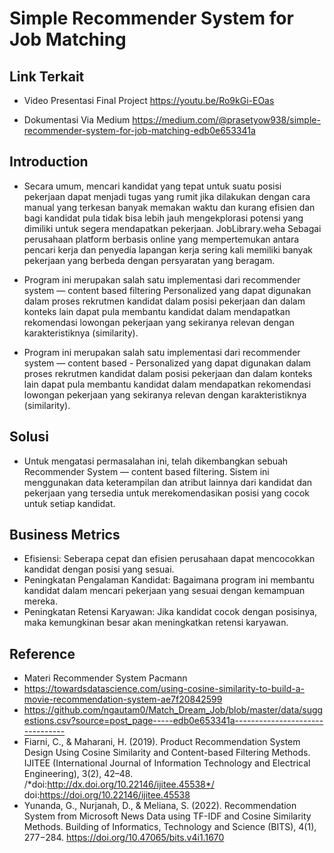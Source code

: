 # Simple Recommender System for Job Matching

## Link Terkait

* Video Presentasi Final Project
https://youtu.be/Ro9kGi-EOas

* Dokumentasi Via Medium
https://medium.com/@prasetyow938/simple-recommender-system-for-job-matching-edb0e653341a

## Introduction

* Secara umum, mencari kandidat yang tepat untuk suatu posisi pekerjaan dapat menjadi tugas yang rumit jika dilakukan dengan cara manual yang terkesan banyak memakan waktu dan kurang efisien dan bagi kandidat pula tidak bisa lebih jauh mengekplorasi potensi yang dimiliki untuk segera mendapatkan pekerjaan. JobLibrary.weha Sebagai perusahaan platform berbasis online yang mempertemukan antara pencari kerja dan penyedia lapangan kerja sering kali memiliki banyak pekerjaan yang berbeda dengan persyaratan yang beragam.  

* Program ini merupakan salah satu implementasi dari recommender system — content based filtering Personalized yang dapat digunakan dalam proses rekrutmen kandidat dalam posisi pekerjaan dan dalam konteks lain dapat pula membantu kandidat dalam mendapatkan rekomendasi lowongan pekerjaan yang sekiranya relevan dengan karakteristiknya (similarity).

* Program ini merupakan salah satu implementasi dari recommender system — content based - Personalized yang dapat digunakan dalam proses rekrutmen kandidat dalam posisi pekerjaan dan dalam konteks lain dapat pula membantu kandidat dalam mendapatkan rekomendasi lowongan pekerjaan yang sekiranya relevan dengan karakteristiknya (similarity).


## Solusi
* Untuk mengatasi permasalahan ini, telah dikembangkan sebuah Recommender System — content based filtering. Sistem ini menggunakan data keterampilan dan atribut lainnya dari kandidat dan pekerjaan yang tersedia untuk merekomendasikan posisi yang cocok untuk setiap kandidat.  

## Business Metrics
* Efisiensi: Seberapa cepat dan efisien perusahaan dapat mencocokkan kandidat dengan posisi yang sesuai.
* Peningkatan Pengalaman Kandidat: Bagaimana program ini membantu kandidat dalam mencari pekerjaan yang sesuai dengan kemampuan mereka.
* Peningkatan Retensi Karyawan: Jika kandidat cocok dengan posisinya, maka kemungkinan besar akan meningkatkan retensi karyawan.

## Reference 

* Materi Recommender System Pacmann
* https://towardsdatascience.com/using-cosine-similarity-to-build-a-movie-recommendation-system-ae7f20842599 
* https://github.com/ngautam0/Match_Dream_Job/blob/master/data/suggestions.csv?source=post_page-----edb0e653341a--------------------------------
* Fiarni, C., & Maharani, H. (2019). Product Recommendation System Design Using Cosine Similarity and Content-based Filtering Methods. IJITEE (International Journal of Information Technology and Electrical Engineering), 3(2), 42–48. /*doi:http://dx.doi.org/10.22146/ijitee.45538*/ doi:https://doi.org/10.22146/ijitee.45538
* Yunanda, G., Nurjanah, D., & Meliana, S. (2022). Recommendation System from Microsoft News Data using TF-IDF and Cosine Similarity Methods. Building of Informatics, Technology and Science (BITS), 4(1), 277−284. https://doi.org/10.47065/bits.v4i1.1670





